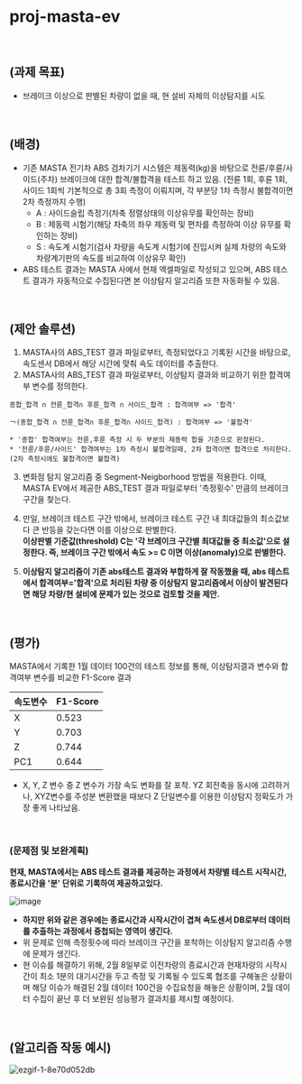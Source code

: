 # proj-masta-ev
<br />
  
## (과제 목표)
  - 브레이크 이상으로 판별된 차량이 없을 때, 현 설비 자체의 이상탐지를 시도  
<br />

## (배경)
  - 기존 MASTA 전기차 ABS 검차기기 시스템은 제동력(kg)을 바탕으로 전륜/후륜/사이드(주차) 브레이크에 대한 합격/불합격을 테스트 하고 있음. (전륜 1회, 후륜 1회, 사이드 1회씩 기본적으로 총 3회 측정이 이뤄지며, 각 부분당 1차 측정시 불합격이면 2차 측정까지 수행)
    - A : 사이드슬립 측정기(차축 정렬상태의 이상유무를 확인하는 장비)
    - B : 제동력 시험기(해당 차축의 좌우 제동력 및 편차를 측정하여 이상 유무를 확인하는 장비)
    - S : 속도계 시험기(검사 차량을 속도계 시험기에 진입시켜 실제 차량의 속도와 차량계기판의 속도를 비교하여 이상유무 확인)
  - ABS 테스트 결과는 MASTA 사에서 현재 엑셀파일로 작성되고 있으며, ABS 테스트 결과가 자동적으로 수집된다면 본 이상탐지 알고리즘 또한 자동화될 수 있음.  
  
<br />

## (제안 솔루션)
  1. MASTA사의 ABS_TEST 결과 파일로부터, 측정되었다고 기록된 시간을 바탕으로, 속도센서 DB에서 해당 시간에 맞춰 속도 데이터를 추출한다.
  2. MASTA사의 ABS_TEST 결과 파일로부터, 이상탐지 결과와 비교하기 위한 합격여부 변수를 정의한다.  
  
    종합_합격 ∩ 전륜_합격∩ 후륜_합격 ∩ 사이드_합격 : 합격여부 => '합격'  
    
    ￢(종합_합격 ∩ 전륜_합격∩ 후륜_합격∩ 사이드_합격) : 합격여부 => '불합격'  
    
    * '종합' 합격여부는 전륜,후륜 측정 시 두 부분의 제동력 합을 기준으로 판정된다.
    * '전륜/후륜/사이드' 합격여부는 1차 측정시 불합격일때, 2차 합격이면 합격으로 처리한다.(2차 측정시에도 불합격이면 불합격)
    
  3. 변화점 탐지 알고리즘 중 Segment-Neigborhood 방법을 적용한다. 이때, MASTA EV에서 제공한 ABS_TEST 결과 파일로부터 '측정횟수' 만큼의 브레이크 구간을 찾는다. 
  
  4. 만일, 브레이크 테스트 구간 밖에서, 브레이크 테스트 구간 내 최대값들의 최소값보다 큰 반등을 갖는다면 이를 이상으로 판별한다.  
    **이상판별 기준값(threshold) C는 '각 브레이크 구간별 최대값들 중 최소값'으로 설정한다. 즉, 브레이크 구간 밖에서 속도 >= C 이면 이상(anomaly)으로 판별한다.**
    

  5. **이상탐지 알고리즘이 기존 abs테스트 결과와 부합하게 잘 작동했을 때, abs 테스트에서 합격여부='합격'으로 처리된 차량 중 이상탐지 알고리즘에서 이상이 발견된다면 해당 차량/현 설비에 문제가 있는 것으로 검토할 것을 제안.**
  
<br />
 
## (평가)
 MASTA에서 기록한 1월 데이터 100건의 테스트 정보를 통해, 이상탐지결과 변수와 합격여부 변수를 비교한 F1-Score 결과
  
| 속도변수 | F1-Score |
| --- | --- |
| X | 0.523 |
| Y | 0.703 |
| Z | 0.744 |
| PC1 | 0.644 |

- X, Y, Z 변수 중 Z 변수가 가장 속도 변화를 잘 포착. YZ 회전축을 동시에 고려하거나, XYZ변수를 주성분 변환했을 때보다 Z 단일변수를 이용한 이상탐지 정확도가 가장 좋게 나타났음.
  
<br />

### (문제점 및 보완계획)
**현재, MASTA에서는 ABS 테스트 결과를 제공하는 과정에서 차량별 테스트 시작시간, 종료시간을 '분' 단위로 기록하여 제공하고있다.**

![image](https://user-images.githubusercontent.com/124751879/217473140-a6725070-4854-46c8-92cb-a58cd1231bf1.png)

- **하지만 위와 같은 경우에는 종료시간과 시작시간이 겹쳐 속도센서 DB로부터 데이터를 추출하는 과정에서 중첩되는 영역이 생긴다.**
- 위 문제로 인해 측정횟수에 따라 브레이크 구간을 포착하는 이상탐지 알고리즘 수행에 문제가 생긴다.
- 현 이슈를 해결하기 위해, 2월 8일부로 이전차량의 종료시간과 현재차량의 시작시간이 최소 1분의 대기시간을 두고 측정 및 기록될 수 있도록 협조를 구해놓은 상황이며 해당 이슈가 해결된 2월 데이터 100건을 수집요청을 해놓은 상황이며, 2월 데이터 수집이 끝난 후 더 보완된 성능평가 결과치를 제시할 예정이다.

<br />

##  (알고리즘 작동 예시)  
  
  ![ezgif-1-8e70d052db](https://user-images.githubusercontent.com/124751879/217446105-8c223d7e-fe28-4a76-bed0-b0fc287244a8.gif)

